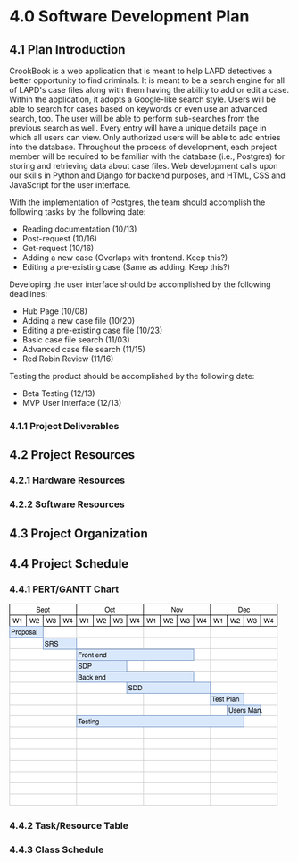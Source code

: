 # 4.0 Software Development Plan

## 4.1 Plan Introduction
CrookBook is a web application that is meant to help LAPD detectives a better
opportunity to find criminals. It is meant to be a search engine for all of
LAPD's case files along with them having the ability to add or edit a case.
Within the application, it adopts a Google-like search style. Users will be able
to search for cases based on keywords or even use an advanced search, too. The
user will be able to perform sub-searches from the previous search as well.
Every entry will have a unique details page in which all users can view.
Only authorized users will be able to add entries into the database. Throughout
the process of development, each project member will be required to be familiar
with the database (i.e., Postgres) for storing and retrieving data about case
files. Web development calls upon our skills in Python and Django for backend
purposes, and HTML, CSS and JavaScript for the user interface.

With the implementation of Postgres, the team should accomplish the following
tasks by the following date:
- Reading documentation (10/13)
- Post-request (10/16)
- Get-request (10/16)
- Adding a new case (Overlaps with frontend. Keep this?)
- Editing a pre-existing case (Same as adding. Keep this?)

Developing the user interface should be accomplished by the following deadlines:
- Hub Page (10/08)
- Adding a new case file (10/20)
- Editing a pre-existing case file (10/23)
- Basic case file search (11/03)
- Advanced case file search (11/15)
- Red Robin Review (11/16)

Testing the product should be accomplished by the following date:
- Beta Testing (12/13)
- MVP User Interface (12/13)

### 4.1.1 Project Deliverables

## 4.2 Project Resources

### 4.2.1 Hardware Resources

### 4.2.2 Software Resources

## 4.3 Project Organization

## 4.4 Project Schedule

### 4.4.1 PERT/GANTT Chart
![GAANT Chart](./images/CrookBookGaant.png)
### 4.4.2 Task/Resource Table

### 4.4.3 Class Schedule
